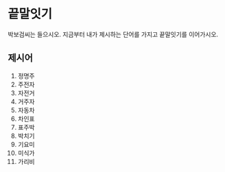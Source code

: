 # 끝말잇기
박보검씨는 들으시오. 지금부터 내가 제시하는 단어를 가지고 끝말잇기를 이어가시오.

## 제시어
1. 정명주
2. 주전자
3. 자전거
4. 거주자
5. 자동차
6. 차인표
7. 표주박
8. 박치기
9. 기요미
10. 미식가
11. 가리비